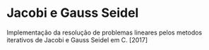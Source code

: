 # Jacobi e Gauss Seidel
Implementação da resolução de problemas lineares pelos metodos iterativos de Jacobi e Gauss Seidel em C.
[2017]
